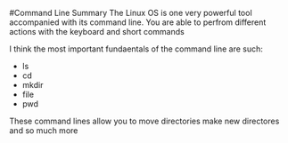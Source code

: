 #Command Line Summary
The Linux OS is one very powerful tool accompanied with its command line. You are able to perfrom different actions with the keyboard and short commands

I think the most important fundaentals of the command line are such:
- ls
- cd
- mkdir
- file
- pwd

These command lines allow you to move directories make new directores and so much more

